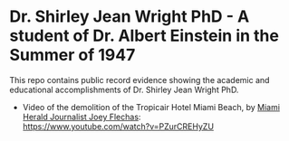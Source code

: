 # Dr. Shirley Jean Wright PhD - A student of Dr. Albert Einstein in the Summer of 1947

This repo contains public record evidence showing the academic and educational accomplishments of Dr. Shirley Jean Wright PhD.

- Video of the demolition of the Tropicair Hotel Miami Beach, by [Miami Herald Journalist Joey Flechas](https://www.facebook.com/joeyflechas):<br>
https://www.youtube.com/watch?v=PZurCREHyZU

